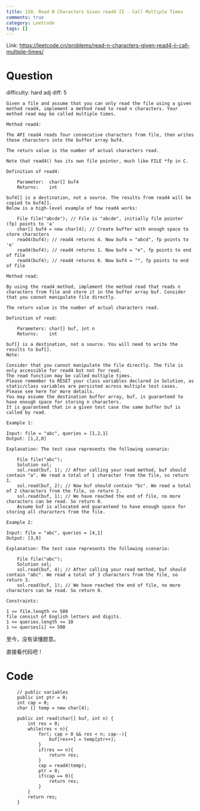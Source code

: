 ```yaml
---
title: 158. Read N Characters Given read4 II - Call Multiple Times
comments: true
category: Leetcode
tags: []
---
```


Link: https://leetcode.cn/problems/read-n-characters-given-read4-ii-call-multiple-times/

# Question

difficulty: hard
adj diff: 5

    Given a file and assume that you can only read the file using a given method read4, implement a method read to read n characters. Your method read may be called multiple times.

    Method read4:

    The API read4 reads four consecutive characters from file, then writes those characters into the buffer array buf4.

    The return value is the number of actual characters read.

    Note that read4() has its own file pointer, much like FILE *fp in C.

    Definition of read4:

    	Parameter:  char[] buf4
    	Returns:    int

    buf4[] is a destination, not a source. The results from read4 will be copied to buf4[].
    Below is a high-level example of how read4 works:

        File file("abcde"); // File is "abcde", initially file pointer (fp) points to 'a'
        char[] buf4 = new char[4]; // Create buffer with enough space to store characters
        read4(buf4); // read4 returns 4. Now buf4 = "abcd", fp points to 'e'
        read4(buf4); // read4 returns 1. Now buf4 = "e", fp points to end of file
        read4(buf4); // read4 returns 0. Now buf4 = "", fp points to end of file

    Method read:

    By using the read4 method, implement the method read that reads n characters from file and store it in the buffer array buf. Consider that you cannot manipulate file directly.

    The return value is the number of actual characters read.

    Definition of read:

    	Parameters:	char[] buf, int n
    	Returns:	int

    buf[] is a destination, not a source. You will need to write the results to buf[].
    Note:

    Consider that you cannot manipulate the file directly. The file is only accessible for read4 but not for read.
    The read function may be called multiple times.
    Please remember to RESET your class variables declared in Solution, as static/class variables are persisted across multiple test cases. Please see here for more details.
    You may assume the destination buffer array, buf, is guaranteed to have enough space for storing n characters.
    It is guaranteed that in a given test case the same buffer buf is called by read.

    Example 1:

    Input: file = "abc", queries = [1,2,1]
    Output: [1,2,0]

    Explanation: The test case represents the following scenario:

        File file("abc");
        Solution sol;
        sol.read(buf, 1); // After calling your read method, buf should contain "a". We read a total of 1 character from the file, so return 1.
        sol.read(buf, 2); // Now buf should contain "bc". We read a total of 2 characters from the file, so return 2.
        sol.read(buf, 1); // We have reached the end of file, no more characters can be read. So return 0.
        Assume buf is allocated and guaranteed to have enough space for storing all characters from the file.

    Example 2:

    Input: file = "abc", queries = [4,1]
    Output: [3,0]

    Explanation: The test case represents the following scenario:

        File file("abc");
        Solution sol;
        sol.read(buf, 4); // After calling your read method, buf should contain "abc". We read a total of 3 characters from the file, so return 3.
        sol.read(buf, 1); // We have reached the end of file, no more characters can be read. So return 0.

    Constraints:

    1 <= file.length <= 500
    file consist of English letters and digits.
    1 <= queries.length <= 10
    1 <= queries[i] <= 500

至今，没有读懂题意。

直接看代码吧！

# Code

```
    // public variables
    public int ptr = 0;
    int cap = 0;
    char [] temp = new char[4];

    public int read(char[] buf, int n) {
        int res = 0;
        while(res < n){
            for(; cap > 0 && res < n; cap--){
                buf[res++] = temp[ptr++];
            }
            if(res == n){
                return res;
            }
            cap = read4(temp);
            ptr = 0;
            if(cap == 0){
                return res;
            }
        }
        return res;
    }
```

